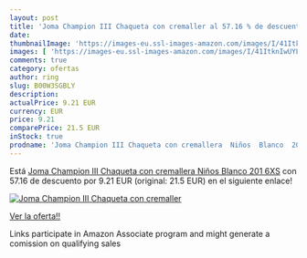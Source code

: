 ```yaml
---
layout: post
title: 'Joma Champion III Chaqueta con cremaller al 57.16 % de descuento'
date: 
thumbnailImage: 'https://images-eu.ssl-images-amazon.com/images/I/41ItknIwUYL._SL200_.jpg'
images: [ 'https://images-eu.ssl-images-amazon.com/images/I/41ItknIwUYL._SL200_.jpg' ]
comments: true
category: ofertas
author: ring
slug: B00W3SGBLY
description:
actualPrice: 9.21 EUR
currency: EUR
price: 9.21
comparePrice: 21.5 EUR
inStock: true
prodname: 'Joma Champion III Chaqueta con cremallera  Niños  Blanco  201   6XS'
---
```


Está [Joma Champion III Chaqueta con cremallera  Niños  Blanco  201   6XS](https://www.amazon.es/dp/B00W3SGBLY/?tag=tolees-21) con 57.16 de descuento por 9.21 EUR (original: 21.5 EUR) en el siguiente enlace!

[![Joma Champion III Chaqueta con cremaller](https://images-eu.ssl-images-amazon.com/images/I/41ItknIwUYL._SL200_.jpg)](https://www.amazon.es/dp/B00W3SGBLY/?tag=tolees-21)

[Ver la oferta!!](https://www.amazon.es/dp/B00W3SGBLY/?tag=tolees-21)

Links participate in Amazon Associate program and might generate a comission on qualifying sales


